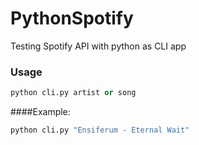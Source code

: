 PythonSpotify
=============

Testing Spotify API with python as CLI app

### Usage
```python
python cli.py artist or song
```
####Example: 
```python
python cli.py "Ensiferum - Eternal Wait"
```